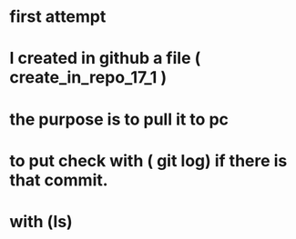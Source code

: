 # first attempt

# I created in github a file ( create_in_repo_17_1 ) 
# the purpose is to pull it to pc
# to put check with ( git log)  if there is that commit.
# with (ls)
